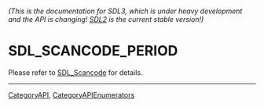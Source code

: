 ###### (This is the documentation for SDL3, which is under heavy development and the API is changing! [SDL2](https://wiki.libsdl.org/SDL2/) is the current stable version!)
# SDL_SCANCODE_PERIOD

Please refer to [SDL_Scancode](SDL_Scancode) for details.

----
[CategoryAPI](CategoryAPI), [CategoryAPIEnumerators](CategoryAPIEnumerators)

